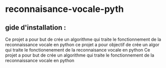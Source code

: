 # reconnaisance-vocale-pyth
## gide d'installation  : 
Ce projet a pour but de crée un algorithme  qui traite le fonctionnement de la reconnaissance vocale  en python 
ce projet a pour objectif de crée un algor qui traite le fonctionenement de la reconnaisance vocale en python 
Ce projet a pour but de crée un algorithme  qui traite le fonctionnement de la reconnaissance vocale  en python 
